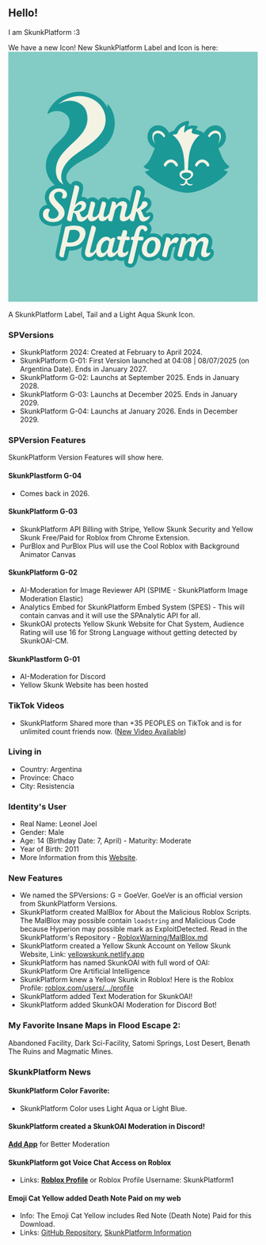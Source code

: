 ## Hello!

I am SkunkPlatform :3

We have a new Icon!
New SkunkPlatform Label and Icon is here: ![](https://raw.githubusercontent.com/SkunkPlatform/SkunkPlatform/refs/heads/main/images/NewSPLabel.png)

A SkunkPlatform Label, Tail and a Light Aqua Skunk Icon.

### SPVersions
- SkunkPlatform 2024: Created at February to April 2024.
- SkunkPlatform G-01: First Version launched at 04:08 | 08/07/2025 (on Argentina Date). Ends in January 2027.
- SkunkPlatform G-02: Launchs at September 2025. Ends in January 2028.
- SkunkPlatform G-03: Launchs at December 2025. Ends in January 2029.
- SkunkPlatform G-04: Launchs at January 2026. Ends in December 2029.

### SPVersion Features
SkunkPlatform Version Features will show here.
#### SkunkPlastform G-04
- Comes back in 2026.
#### SkunkPlatform G-03
- SkunkPlatform API Billing with Stripe, Yellow Skunk Security and Yellow Skunk Free/Paid for Roblox from Chrome Extension.
- PurBlox and PurBlox Plus will use the Cool Roblox with Background Animator Canvas
#### SkunkPlatform G-02
- AI-Moderation for Image Reviewer API (SPIME - SkunkPlatform Image Moderation Elastic)
- Analytics Embed for SkunkPlatform Embed System (SPES) - This will contain canvas and it will use the SPAnalytic API for all.
- SkunkOAI protects Yellow Skunk Website for Chat System, Audience Rating will use 16 for Strong Language without getting detected by SkunkOAI-CM.

#### SkunkPlastform G-01
- AI-Moderation for Discord
- Yellow Skunk Website has been hosted

### TikTok Videos
- SkunkPlatform Shared more than +35 PEOPLES on TikTok and is for unlimited count friends now. ([New Video Available](https://www.tiktok.com/@skunkplatformer/video/7524621641486306616))

### Living in
- Country: Argentina
- Province: Chaco
- City: Resistencia

### Identity's User
- Real Name: Leonel Joel
- Gender: Male
- Age: 14 (Birthday Date: 7, April) - Maturity: Moderate
- Year of Birth: 2011
- More Information from this [Website](https://skunkplatform.netlify.app/real-name).

### New Features
- We named the SPVersions: G = GoeVer. GoeVer is an official version from SkunkPlatform Versions.
- SkunkPlatform created MalBlox for About the Malicious Roblox Scripts. The MalBlox may possible contain `loadstring` and Malicious Code because Hyperion may possible mark as ExploitDetected. Read in the SkunkPlatform's Repository - [RobloxWarning/MalBlox.md](/SkunkPlatform/blob/main/RobloxWarning/MalBlox.md)
- SkunkPlatform created a Yellow Skunk Account on Yellow Skunk Website, Link: [yellowskunk.netlify.app](https://yellowskunk.netlify.app)
- SkunkPlatform has named SkunkOAI with full word of OAI: SkunkPlatform Ore Artificial Intelligence
- SkunkPlatform knew a Yellow Skunk in Roblox! Here is the Roblox Profile: [roblox.com/users/.../profile](https://www.roblox.com/es/communities/35980296/SkunkPlatform-Games#!/about)
- SkunkPlatform added Text Moderation for SkunkOAI!
- SkunkPlatform added SkunkOAI Moderation for Discord Bot!

### My Favorite Insane Maps in Flood Escape 2:
Abandoned Facility, Dark Sci-Facility, Satomi Springs, Lost Desert, Benath The Ruins and Magmatic Mines.

### SkunkPlatform News

#### SkunkPlatform Color Favorite:
- SkunkPlatform Color uses Light Aqua or Light Blue.

#### SkunkPlatform created a SkunkOAI Moderation in Discord!
[**Add App**](https://discordapp.com/oauth2/authorize?client_id=1385037104962211851) for Better Moderation

#### SkunkPlatform got Voice Chat Access on Roblox
- Links: [**Roblox Profile**](https://roblox.com/users/5797859201/profile) or Roblox Profile Username: SkunkPlatform1

#### Emoji Cat Yellow added Death Note Paid on my web
- Info: The Emoji Cat Yellow includes Red Note (Death Note) Paid for this Download.
- Links: [GitHub Repository](https://github.com/EmojiCatYellow/DeathNote-FNF), [SkunkPlatform Information](https://skunkplatform.netlify.app/fnf/deathnote)
